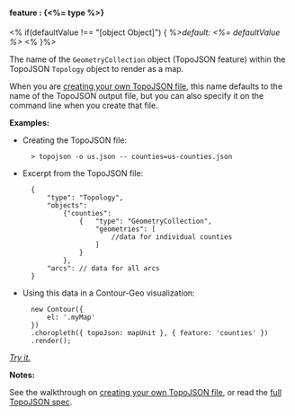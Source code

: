 #### **feature** : {<%= type %>}

<% if(defaultValue !== "[object Object]") { %>*default: <%= defaultValue %>* <% }%>

The name of the `GeometryCollection` object (TopoJSON feature) within the TopoJSON `Topology` object to render as a map.

When you are [creating your own TopoJSON file](#topojson), this name defaults to the name of the TopoJSON output file, but you can also specify it on the command line when you create that file.

**Examples:**

* Creating the TopoJSON file:

		> topojson -o us.json -- counties=us-counties.json

* Excerpt from the TopoJSON file:

		{
			"type": "Topology",
			"objects":
				{"counties": 
					{ 	"type": "GeometryCollection",
						"geometries": [
							//data for individual counties
						]
					}
				},
			"arcs": // data for all arcs 
		}

* Using this data in a Contour-Geo visualization:

		new Contour({
			el: '.myMap'
		})
		.choropleth({ topoJson: mapUnit }, { feature: 'counties' })
		.render();

*[Try it.](<%= jsFiddleLink %>)*

**Notes:**

See the walkthrough on [creating your own TopoJSON file](#topojson), or read the [full TopoJSON spec](https://github.com/mbostock/topojson/wiki/Command-Line-Reference).
